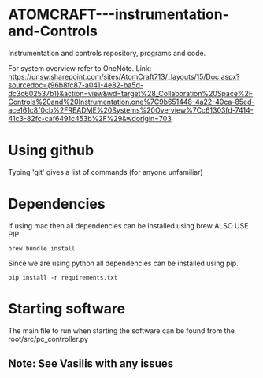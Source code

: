 # ATOMCRAFT---instrumentation-and-Controls
Instrumentation and controls repository, programs and code.

For system overview refer to OneNote.
Link: https://unsw.sharepoint.com/sites/AtomCraft713/_layouts/15/Doc.aspx?sourcedoc={96b8fc87-a041-4e82-ba5d-dc3c602537b1}&action=view&wd=target%28_Collaboration%20Space%2FControls%20and%20Instrumentation.one%7C9b651448-4a22-40ca-85ed-ace161c8f0cb%2FREADME%20Systems%20Overview%7Cc61303fd-7414-41c3-82fc-caf6491c453b%2F%29&wdorigin=703

# Using github 
Typing 'git' gives a list of commands (for anyone unfamiliar)

# Dependencies
If using mac then all dependencies can be installed using brew ALSO USE PIP

```console
brew bundle install
```

Since we are using python all dependencies can be installed using pip. 

```console
pip install -r requirements.txt
```
# Starting software
The main file to run when starting the software can be found from the root/src/pc_controller.py


## Note: See Vasilis with any issues
